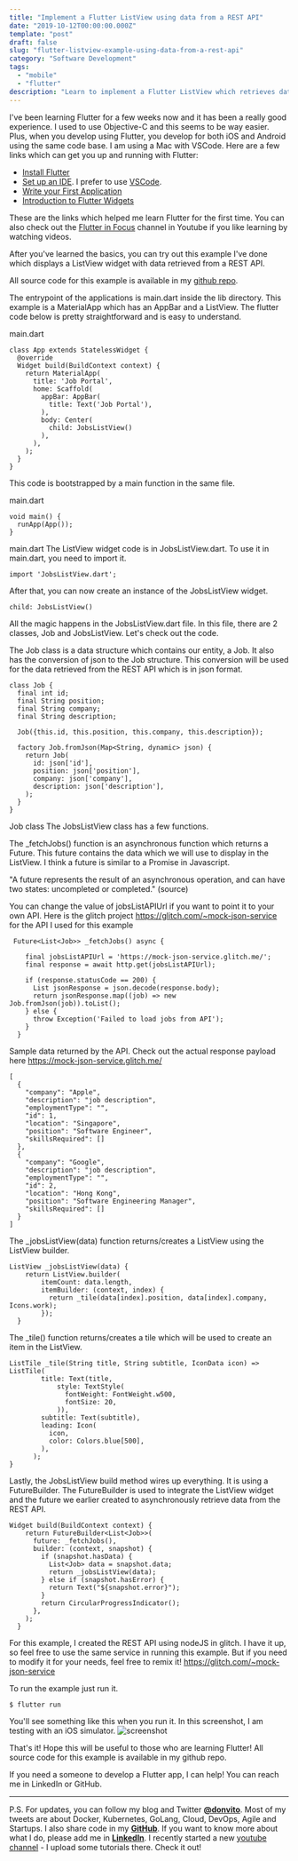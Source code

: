 ```yaml
---
title: "Implement a Flutter ListView using data from a REST API"
date: "2019-10-12T00:00:00.000Z"
template: "post"
draft: false
slug: "flutter-listview-example-using-data-from-a-rest-api"
category: "Software Development"
tags:
  - "mobile" 
  - "flutter"
description: "Learn to implement a Flutter ListView which retrieves data from a REST API in this blog post."
---
```


I've been learning Flutter for a few weeks now and it has been a really good experience. I used to use Objective-C and this seems to be way easier. Plus, when you develop using Flutter, you develop for both iOS and Android using the same code base. 
I am using a Mac with VSCode. Here are a few links which can get you up and running with Flutter:
- [Install Flutter](https://flutter.dev/docs/get-started/editor)
- [Set up an IDE](https://flutter.dev/docs/get-started/editor). I prefer to use [VSCode](https://flutter.dev/docs/get-started/editor?tab=vscode).
- [Write your First Application](https://flutter.dev/docs/get-started/codelab)
- [Introduction to Flutter Widgets](https://flutter.dev/docs/development/ui/widgets-intro)

These are the links which helped me learn Flutter for the first time. You can also check out the [Flutter in Focus](https://www.youtube.com/playlist?list=PLjxrf2q8roU2HdJQDjJzOeO6J3FoFLWr2) channel in Youtube if you like learning by watching videos.

After you've learned the basics, you can try out this example I've done which displays a ListView widget with data retrieved from a REST API.  

All source code for this example is available in my [github repo](https://github.com/donvito/flutter-examples/tree/master/flutter_listview_rest). 

The entrypoint of the applications is main.dart inside the lib directory. This example is a MaterialApp which has an AppBar and a ListView. The flutter code below is pretty straightforward and is easy to understand.

main.dart
```
class App extends StatelessWidget {
  @override
  Widget build(BuildContext context) {
    return MaterialApp(
      title: 'Job Portal',
      home: Scaffold(
        appBar: AppBar(
          title: Text('Job Portal'),
        ),
        body: Center(
          child: JobsListView()
        ),
      ),
    );
  }
}
```

This code is bootstrapped by a main function in the same file.

main.dart
```
void main() {
  runApp(App());
}
```

main.dart
The ListView widget code is in JobsListView.dart.  To use it in main.dart, you need to import it.
```
import 'JobsListView.dart';
```

After that, you can now create an instance of the JobsListView widget.
```
child: JobsListView()
```

All the magic happens in the JobsListView.dart file. In this file, there are 2 classes, Job and JobsListView. Let's check out the code.

The Job class is a data structure which contains our entity, a Job. It also has the conversion of json to the Job structure. This conversion will be used for the data retrieved from the REST API which is in json format.
```
class Job {
  final int id;
  final String position;
  final String company;
  final String description;

  Job({this.id, this.position, this.company, this.description});

  factory Job.fromJson(Map<String, dynamic> json) {
    return Job(
      id: json['id'],
      position: json['position'],
      company: json['company'],
      description: json['description'],
    );
  }
}
```

Job class
The JobsListView class has a few functions.

The _fetchJobs() function is an asynchronous function which returns a Future. This future contains the data which we will use to display in the ListView. I think a future is similar to a Promise in Javascript.

"A future represents the result of an asynchronous operation, and can have two states: uncompleted or completed." (source)

You can change the value of jobsListAPIUrl if you want to point it to your own API. Here is the glitch project https://glitch.com/~mock-json-service for the API I used for this example

```
 Future<List<Job>> _fetchJobs() async {

    final jobsListAPIUrl = 'https://mock-json-service.glitch.me/';
    final response = await http.get(jobsListAPIUrl);

    if (response.statusCode == 200) {
      List jsonResponse = json.decode(response.body);
      return jsonResponse.map((job) => new Job.fromJson(job)).toList();
    } else {
      throw Exception('Failed to load jobs from API');
    }
  }
```

Sample data returned by the API. Check out the actual response payload here https://mock-json-service.glitch.me/
```
[
  {
    "company": "Apple",
    "description": "job description",
    "employmentType": "",
    "id": 1,
    "location": "Singapore",
    "position": "Software Engineer",
    "skillsRequired": []
  },
  {
    "company": "Google",
    "description": "job description",
    "employmentType": "",
    "id": 2,
    "location": "Hong Kong",
    "position": "Software Engineering Manager",
    "skillsRequired": []
  }
]
```

The _jobsListView(data) function returns/creates a ListView using the ListView builder.

```
ListView _jobsListView(data) {
    return ListView.builder(
        itemCount: data.length,
        itemBuilder: (context, index) {
          return _tile(data[index].position, data[index].company, Icons.work);
        });
  }
```

The _tile() function returns/creates a tile which will be used to create an item in the ListView.

```
ListTile _tile(String title, String subtitle, IconData icon) => ListTile(
        title: Text(title,
            style: TextStyle(
              fontWeight: FontWeight.w500,
              fontSize: 20,
            )),
        subtitle: Text(subtitle),
        leading: Icon(
          icon,
          color: Colors.blue[500],
        ),
      );
}
```

Lastly, the JobsListView build method wires up everything. It is using a FutureBuilder. The FutureBuilder is used to integrate the ListView widget and the future we earlier created to asynchronously retrieve data from the REST API.

```
Widget build(BuildContext context) {
    return FutureBuilder<List<Job>>(
      future: _fetchJobs(),
      builder: (context, snapshot) {
        if (snapshot.hasData) {
          List<Job> data = snapshot.data;
          return _jobsListView(data);
        } else if (snapshot.hasError) {
          return Text("${snapshot.error}");
        }
        return CircularProgressIndicator();
      },
    );
  }
```

For this example, I created the REST API using nodeJS in glitch. I have it up, so feel free to use the same service in running this example. But if you need to modify it for your needs, feel free to remix it!
https://glitch.com/~mock-json-service

To run the example just run it.
```
$ flutter run
```

You'll see something like this when you run it. In this screenshot, I am testing with an iOS simulator.
![screenshot](/media/flutter-listview-rest1.png)

That's it! Hope this will be useful to those who are learning Flutter! All source code for this example is available in my github repo.

If you need a someone to develop a Flutter app, I can help! You can reach me in LinkedIn or GitHub.

---
P.S. 
For updates, you can follow my blog and Twitter **[@donvito](https://twitter.com/donvito)**. Most of my tweets are about Docker, Kubernetes, GoLang, Cloud, DevOps, Agile and Startups. I also share code in my **[GitHub](https://github.com/donvito)**.  If you want to know more about what I do, please add me in **[LinkedIn](https://www.linkedin.com/in/melvinvivas/)**. I recently started a new [youtube channel](https://www.youtube.com/channel/UCi6RVSV8s9Yy2Qg3WcGq9cg) - I upload some tutorials there. Check it out!